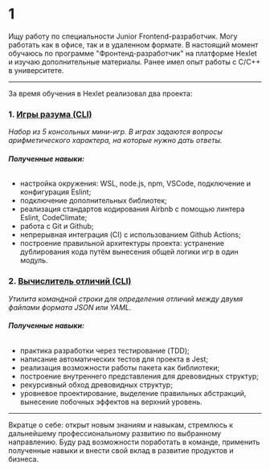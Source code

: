 # 1

Ищу работу по специальности Junior Frontend-разработчик. Могу работать как в офисе, так и в удаленном формате.
В настоящий момент обучаюсь по программе "Фронтенд-разработчик" на платформе Hexlet и изучаю дополнительные материалы. Ранее имел опыт работы с C/C++ в университете.

---

За время обучения в Hexlet реализовал два проекта:

### 1. [Игры разума (CLI)](https://github.com/Dmitriy-SP/brain-games)
*Набор из 5 консольных мини-игр. В играх задаются вопросы арифметического характера, на которые нужно дать ответы.*

###### **Полученные навыки:**
- настройка окружения: WSL, node.js, npm, VSCode, подключение и конфигурация Eslint;
- подключение дополнительных библиотек;
- реализация стандартов кодирования Airbnb с помощью линтера Eslint, CodeClimate;
- работа с Git и Github;
- непрерывная интеграция (CI) с использованием Github Actions;
- построение правильной архитектуры проекта: устранение дублирования кода путём вынесения общей логики игр в один модуль.

### 2. [Вычислитель отличий (CLI)](https://github.com/Dmitriy-SP/gendiff)
*Утилита командной строки для определения отличий между двумя файлами формата JSON или YAML.*

###### **Полученные навыки:**
- практика разработки через тестирование (TDD);
- написание автоматических тестов для проекта в Jest;
- реализация возможности работы пакета как библиотеки;
- построение внутреннего представления для древовидных структур;
- рекурсивный обход древовидных структур;
- уровневое проектирование, выделение правильных абстракций, вынесение побочных эффектов на верхний уровень.

---

  Вкратце о себе: открыт новым знаниям и навыкам, стремлюсь к дальнейшему профессиональному развитию по выбранному направлению. 
Буду рад возможности поработать в команде, применить полученные навыки и внести свой вклад в развитие продуктов и бизнеса.
